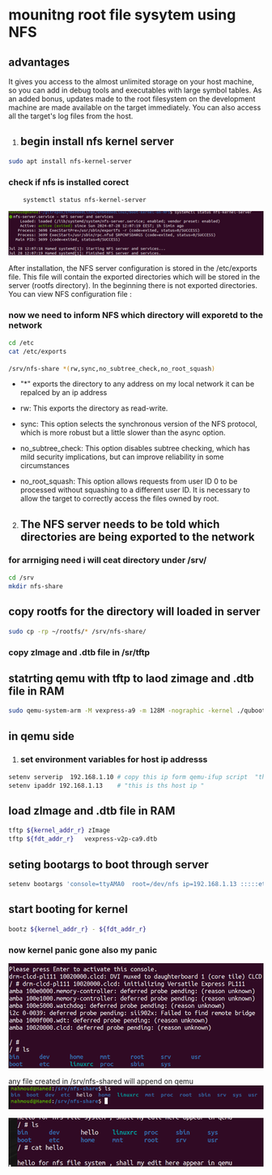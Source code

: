 # mounitng root file sysytem using NFS 

## advantages 
It gives you access to the almost unlimited storage on
your host machine, so you can add in debug tools and executables with large symbol tables.
As an added bonus, updates made to the root filesystem on the development machine are
made available on the target immediately. You can also access all the target's log files from
the host.

1. ## begin  install nfs kernel server 
```bash 
sudo apt install nfs-kernel-server 
```
   ### check if nfs is installed corect 
```bash 
    systemctl status nfs-kernel-server
```
![alt text](image.png)

After installation, the NFS server configuration is stored in the /etc/exports file. This file will contain the exported directories which will be stored in the server (rootfs directory). In the beginning there is not exported directories. You can view NFS configuration file :
### now we need to inform NFS which directory will exporetd to the network  
```bash 
cd /etc
cat /etc/exports 

/srv/nfs-share *(rw,sync,no_subtree_check,no_root_squash)
```
* "*" exports the directory to any address on my local network
it can be repalced by an ip address 

* rw: This exports the directory as read-write.

* sync: This option selects the synchronous version of the NFS protocol, which is
more robust but a little slower than the async option.

* no_subtree_check: This option disables subtree checking, which has mild
security implications, but can improve reliability in some circumstances

* no_root_squash: This option allows requests from user ID 0 to be processed
without squashing to a different user ID. It is necessary to allow the target to
correctly access the files owned by root.

2. ## The NFS server needs to be told which directories are being exported to the network
### for arrniging need i will ceat directory under /srv/
```bash 
cd /srv 
mkdir nfs-share
```
## copy rootfs for the directory will loaded in server 
```bash 
sudo cp -rp ~/rootfs/* /srv/nfs-share/
```
### copy zImage and .dtb file in /sr/tftp 
## statrting qemu with tftp to laod zimage and .dtb file in RAM 
```bash 
sudo qemu-system-arm -M vexpress-a9 -m 128M -nographic -kernel ./quboot/u-boot -sd ~/gitrepos/EmbeddedLinux/manulecustomization/sd.img -net tap,script=./quboot/qemu-ifup -net nic 
``` 

## in qemu side  
1. ### set environment variables for host ip addresss 
```bash 
setenv serverip  192.168.1.10 # copy this ip form qemu-ifup script  "this is ths host ip "
setenv ipaddr 192.168.1.13    # "this is ths host ip "
``` 
## load zImage and .dtb file in RAM 
```bash 
tftp ${kernel_addr_r} zImage 
tftp ${fdt_addr_r}   vexpress-v2p-ca9.dtb
``` 

## seting bootargs to boot through server 
```bash 
setenv bootargs 'console=ttyAMA0  root=/dev/nfs ip=192.168.1.13 :::::eth0 nfsroot=1192.168.1.10:/srv/nfs-share,nfsvers=3,tcp rw init=/sbin/init'
``` 
## start booting for kernel 
```bash 
bootz ${kernel_addr_r} - ${fdt_addr_r}
```

### now kernel panic gone also my panic 
![alt text](image-2.png)

any file created in /srv/nfs-shared will append on qemu 
![alt text](image-1.png)

![alt text](image-3.png)


